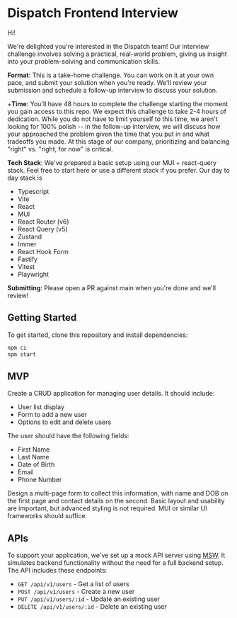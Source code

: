 # Dispatch Frontend Interview

Hi!

We're delighted you're interested in the Dispatch team! Our interview challenge involves solving a practical, real-world problem, giving us insight into your problem-solving and communication skills.

**Format**: This is a take-home challenge. You can work on it at your own pace, and submit your solution when you're ready. We'll review your submission and schedule a follow-up interview to discuss your solution.

+**Time**: You'll have 48 hours to complete the challenge starting the moment you gain access to this repo. We expect this challenge to take 2-4 hours of dedication. While you do not have to limit yourself to this time, we aren't looking for 100% polish -- in the follow-up interview, we will discuss how your approached the problem given the time that you put in and what tradeoffs you made. At this stage of our company, prioritizing and balancing "right" vs. "right, for now" is critical.

**Tech Stack**: We've prepared a basic setup using our MUI + react-query stack. Feel free to start here or use a different stack if you prefer. Our day to day stack is

* Typescript
* Vite
* React
* MUI
* React Router (v6)
* React Query (v5)
* Zustand
* Immer
* React Hook Form
* Fastify
* Vitest
* Playwright

**Submitting**: Please open a PR against main when you're done and we'll review!

## Getting Started

To get started, clone this repository and install dependencies:

```sh
npm ci
npm start
```

## MVP

Create a CRUD application for managing user details. It should include:

- User list display
- Form to add a new user
- Options to edit and delete users

The user should have the following fields:

- First Name
- Last Name
- Date of Birth
- Email
- Phone Number


Design a multi-page form to collect this information, with name and DOB on the first page and contact details on the second. Basic layout and usability are important, but advanced styling is not required. MUI or similar UI frameworks should suffice.

## APIs

To support your application, we've set up a mock API server using [MSW](https://mswjs.io/). It simulates backend functionality without the need for a full backend setup. The API includes these endpoints:

  - `GET /api/v1/users` - Get a list of users
  - `POST /api/v1/users` - Create a new user
  - `PUT /api/v1/users/:id` - Update an existing user
  - `DELETE /api/v1/users/:id` - Delete an existing user
